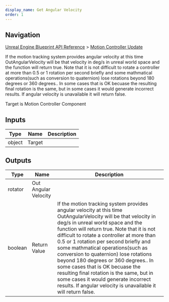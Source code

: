 ```yaml
---
display_name: Get Angular Velocity
order: 1
---
```

## Navigation

[Unreal Engine Blueprint API Reference](https://dev.epicgames.com/documentation/en-us/unreal-engine/BlueprintAPI) > [Motion Controller Update](https://dev.epicgames.com/documentation/en-us/unreal-engine/BlueprintAPI/MotionControllerUpdate)

If the motion tracking system provides angular velocity at this time OutAngularVelocity will be that velocity in deg/s in unreal world space and the function will return true. Note that it is not difficult to rotate a controller at more than 0.5 or 1 rotation per second briefly and some mathmatical operations(such as conversion to quaternion) lose rotations beyond 180 degrees or 360 degrees.. In some cases that is OK becuase the resulting final rotation is the same, but in some cases it would generate incorrect results. If angular velocity is unavailable it will return false.

Target is Motion Controller Component

## Inputs

| Type | Name | Description |
| --- | --- | --- |
| object | Target |  |

## Outputs

| Type | Name | Description |
| --- | --- | --- |
| rotator | Out Angular Velocity |  |
| boolean | Return Value | If the motion tracking system provides angular velocity at this time OutAngularVelocity will be that velocity in deg/s in unreal world space and the function will return true. Note that it is not difficult to rotate a controller at more than 0.5 or 1 rotation per second briefly and some mathmatical operations(such as conversion to quaternion) lose rotations beyond 180 degrees or 360 degrees.. In some cases that is OK becuase the resulting final rotation is the same, but in some cases it would generate incorrect results. If angular velocity is unavailable it will return false. |

